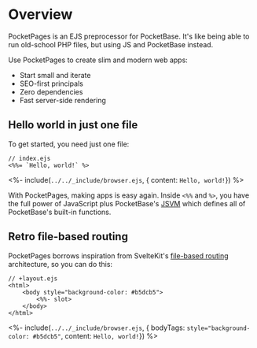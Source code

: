 # Overview

PocketPages is an EJS preprocessor for PocketBase. It's like being able to run old-school PHP files, but using JS and PocketBase instead.

Use PocketPages to create slim and modern web apps:

- Start small and iterate
- SEO-first principals
- Zero dependencies
- Fast server-side rendering

## Hello world in just one file

To get started, you need just one file:

```ejs
// index.ejs
<%%= `Hello, world!` %>
```

<%- include(`../../_include/browser.ejs`, { content: `Hello, world!`}) %>

With PocketPages, making apps is easy again. Inside `<%%` and `%>`, you have the full power of JavaScript plus PocketBase's [JSVM](https://pocketbase.io/jsvm/index.html) which defines all of PocketBase's built-in functions.

## Retro file-based routing

PocketPages borrows inspiration from SvelteKit's [file-based routing](https://kit.svelte.dev/docs/routing) architecture, so you can do this:

```ejs
// +layout.ejs
<html>
    <body style="background-color: #b5dcb5">
        <%%- slot>
    </body>
</html>
```

<%- include(`../../_include/browser.ejs`, { bodyTags: `style="background-color: #b5dcb5"`, content: `Hello, world!`}) %>
